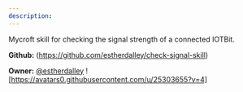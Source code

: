 ```yaml
---
description: 
---
```

Mycroft skill for checking the signal strength of a connected IOTBit.

**Github:** (https://github.com/estherdalley/check-signal-skill)

**Owner:** [@estherdalley](https://github.com/estherdalley) ![https://avatars0.githubusercontent.com/u/25303655?v=4]

